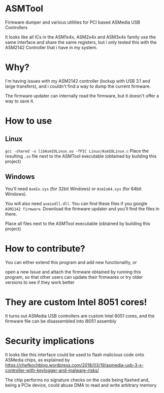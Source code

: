 # ASMTool
Firmware dumper and various utilities for PCI based ASMedia USB Controllers

It looks like all ICs in the ASM1x4x, ASM2x4x and ASM3x4x family use the same interface and share the same registers, but i only tested this with the ASM2142 Controller that i have in my system.

# Why?
I'm having issues with my ASM2142 controller (lockup with USB 3.1 and large transfers), and i couldn't find a way to dump the current firmware.

The firmware updater can internally read the firmware, but it doesn't offer a way to save it.

# How to use
## Linux
```gcc -shared -o libAsmIOLinux.so -fPIC Linux/AsmIOLinux.c```
Place the resulting `.so` file next to the ASMTool executable (obtained by building this project)

## Windows
You'll need `AsmIo.sys` (for 32bit Windows) or `AsmIo64.sys` (for 64bit Windows).

You will also need `asmiodll.dll`. You can find these files if you google `ASM2142 firmware`.
Download the firmware updater and you'll find the files in there.

Place all files next to the ASMTool executable (obtained by building this project)

# How to contribute?
You can either extend this program and add new functionality, or

open a new Issue and attach the firmware obtained by running this program, so that other users can update their firmwares or try older versions to see if they work better

# They are custom Intel 8051 cores!
It turns out ASMedia USB controllers are custom Intel 8051 cores, and the firmware file can be disassembled into i8051 assembly

# Security implications
It looks like this interface could be used to flash malicious code onto ASMedia chips, as explained by
https://chefkochblog.wordpress.com/2018/03/19/asmedia-usb-3-x-controller-with-keylogger-and-malware-risks/

The chip performs no signature checks on the code being flashed and, being a PCIe device, could abuse DMA to read and write arbitrary memory
